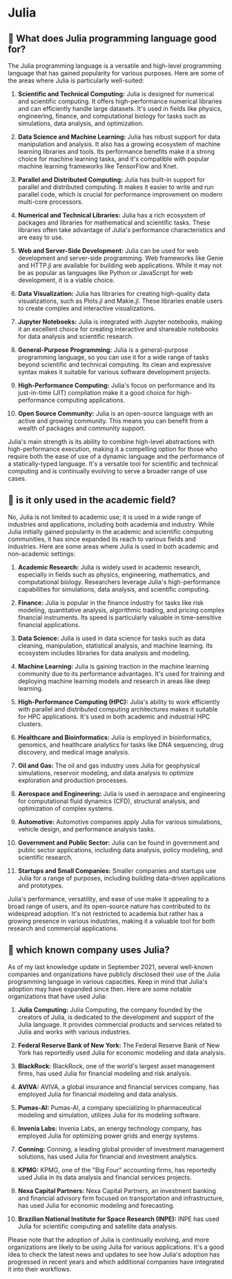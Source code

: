 # Julia

## :round_pushpin: What does Julia programming language good for?

The Julia programming language is a versatile and high-level programming language that has gained popularity for various purposes. Here are some of the areas where Julia is particularly well-suited:

1. **Scientific and Technical Computing:** Julia is designed for numerical and scientific computing. It offers high-performance numerical libraries and can efficiently handle large datasets. It's used in fields like physics, engineering, finance, and computational biology for tasks such as simulations, data analysis, and optimization.

2. **Data Science and Machine Learning:** Julia has robust support for data manipulation and analysis. It also has a growing ecosystem of machine learning libraries and tools. Its performance benefits make it a strong choice for machine learning tasks, and it's compatible with popular machine learning frameworks like TensorFlow and Knet.

3. **Parallel and Distributed Computing:** Julia has built-in support for parallel and distributed computing. It makes it easier to write and run parallel code, which is crucial for performance improvement on modern multi-core processors.

4. **Numerical and Technical Libraries:** Julia has a rich ecosystem of packages and libraries for mathematical and scientific tasks. These libraries often take advantage of Julia's performance characteristics and are easy to use.

5. **Web and Server-Side Development:** Julia can be used for web development and server-side programming. Web frameworks like Genie and HTTP.jl are available for building web applications. While it may not be as popular as languages like Python or JavaScript for web development, it is a viable choice.

6. **Data Visualization:** Julia has libraries for creating high-quality data visualizations, such as Plots.jl and Makie.jl. These libraries enable users to create complex and interactive visualizations.

7. **Jupyter Notebooks:** Julia is integrated with Jupyter notebooks, making it an excellent choice for creating interactive and shareable notebooks for data analysis and scientific research.

8. **General-Purpose Programming:** Julia is a general-purpose programming language, so you can use it for a wide range of tasks beyond scientific and technical computing. Its clean and expressive syntax makes it suitable for various software development projects.

9. **High-Performance Computing:** Julia's focus on performance and its just-in-time (JIT) compilation make it a good choice for high-performance computing applications.

10. **Open Source Community:** Julia is an open-source language with an active and growing community. This means you can benefit from a wealth of packages and community support.

Julia's main strength is its ability to combine high-level abstractions with high-performance execution, making it a compelling option for those who require both the ease of use of a dynamic language and the performance of a statically-typed language. It's a versatile tool for scientific and technical computing and is continually evolving to serve a broader range of use cases.

## :round_pushpin: is it only used in the academic field?

No, Julia is not limited to academic use; it is used in a wide range of industries and applications, including both academia and industry. While Julia initially gained popularity in the academic and scientific computing communities, it has since expanded its reach to various fields and industries. Here are some areas where Julia is used in both academic and non-academic settings:

1. **Academic Research:** Julia is widely used in academic research, especially in fields such as physics, engineering, mathematics, and computational biology. Researchers leverage Julia's high-performance capabilities for simulations, data analysis, and scientific computing.

2. **Finance:** Julia is popular in the finance industry for tasks like risk modeling, quantitative analysis, algorithmic trading, and pricing complex financial instruments. Its speed is particularly valuable in time-sensitive financial applications.

3. **Data Science:** Julia is used in data science for tasks such as data cleaning, manipulation, statistical analysis, and machine learning. Its ecosystem includes libraries for data analysis and modeling.

4. **Machine Learning:** Julia is gaining traction in the machine learning community due to its performance advantages. It's used for training and deploying machine learning models and research in areas like deep learning.

5. **High-Performance Computing (HPC):** Julia's ability to work efficiently with parallel and distributed computing architectures makes it suitable for HPC applications. It's used in both academic and industrial HPC clusters.

6. **Healthcare and Bioinformatics:** Julia is employed in bioinformatics, genomics, and healthcare analytics for tasks like DNA sequencing, drug discovery, and medical image analysis.

7. **Oil and Gas:** The oil and gas industry uses Julia for geophysical simulations, reservoir modeling, and data analysis to optimize exploration and production processes.

8. **Aerospace and Engineering:** Julia is used in aerospace and engineering for computational fluid dynamics (CFD), structural analysis, and optimization of complex systems.

9. **Automotive:** Automotive companies apply Julia for various simulations, vehicle design, and performance analysis tasks.

10. **Government and Public Sector:** Julia can be found in government and public sector applications, including data analysis, policy modeling, and scientific research.

11. **Startups and Small Companies:** Smaller companies and startups use Julia for a range of purposes, including building data-driven applications and prototypes.

Julia's performance, versatility, and ease of use make it appealing to a broad range of users, and its open-source nature has contributed to its widespread adoption. It's not restricted to academia but rather has a growing presence in various industries, making it a valuable tool for both research and commercial applications.

## :round_pushpin: which known company uses Julia?

As of my last knowledge update in September 2021, several well-known companies and organizations have publicly disclosed their use of the Julia programming language in various capacities. Keep in mind that Julia's adoption may have expanded since then. Here are some notable organizations that have used Julia:

1. **Julia Computing:** Julia Computing, the company founded by the creators of Julia, is dedicated to the development and support of the Julia language. It provides commercial products and services related to Julia and works with various industries.

2. **Federal Reserve Bank of New York:** The Federal Reserve Bank of New York has reportedly used Julia for economic modeling and data analysis.

3. **BlackRock:** BlackRock, one of the world's largest asset management firms, has used Julia for financial modeling and risk analysis.

4. **AVIVA:** AVIVA, a global insurance and financial services company, has employed Julia for financial modeling and data analysis.

5. **Pumas-AI:** Pumas-AI, a company specializing in pharmaceutical modeling and simulation, utilizes Julia for its modeling software.

6. **Invenia Labs:** Invenia Labs, an energy technology company, has employed Julia for optimizing power grids and energy systems.

7. **Conning:** Conning, a leading global provider of investment management solutions, has used Julia for financial and investment analytics.

8. **KPMG:** KPMG, one of the "Big Four" accounting firms, has reportedly used Julia in its data analysis and financial services projects.

9. **Nexa Capital Partners:** Nexa Capital Partners, an investment banking and financial advisory firm focused on transportation and infrastructure, has used Julia for economic modeling and forecasting.

10. **Brazilian National Institute for Space Research (INPE):** INPE has used Julia for scientific computing and satellite data analysis.

Please note that the adoption of Julia is continually evolving, and more organizations are likely to be using Julia for various applications. It's a good idea to check the latest news and updates to see how Julia's adoption has progressed in recent years and which additional companies have integrated it into their workflows.
